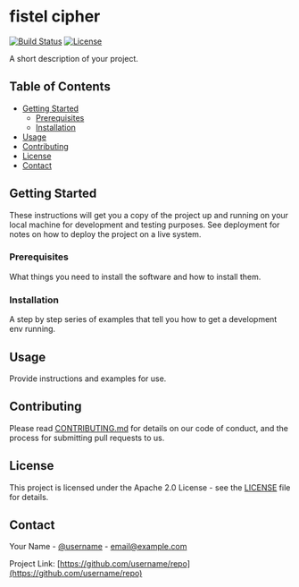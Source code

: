 # fistel cipher

[![Build Status](https://travis-ci.org/username/repo.svg?branch=master)](https://travis-ci.org/username/repo)
[![License](https://img.shields.io/badge/License-Apache%202.0-blue.svg)](https://opensource.org/licenses/Apache-2.0)

A short description of your project.

## Table of Contents

- [Getting Started](#getting-started)
  - [Prerequisites](#prerequisites)
  - [Installation](#installation)
- [Usage](#usage)
- [Contributing](#contributing)
- [License](#license)
- [Contact](#contact)

## Getting Started

These instructions will get you a copy of the project up and running on your local machine for development and testing purposes. See deployment for notes on how to deploy the project on a live system.

### Prerequisites

What things you need to install the software and how to install them.


### Installation

A step by step series of examples that tell you how to get a development env running.


## Usage

Provide instructions and examples for use.

## Contributing

Please read [CONTRIBUTING.md](https://gist.github.com/username/project/blob/master/CONTRIBUTING.md) for details on our code of conduct, and the process for submitting pull requests to us.

## License

This project is licensed under the Apache 2.0 License - see the [LICENSE](https://opensource.org/licenses/Apache-2.0) file for details.

## Contact

Your Name - [@username](https://twitter.com/username) - email@example.com

Project Link: [https://github.com/username/repo](https://github.com/username/repo)
